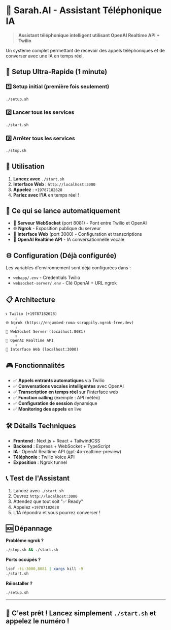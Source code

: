 # 🤖 Sarah.AI - Assistant Téléphonique IA

> **Assistant téléphonique intelligent utilisant OpenAI Realtime API + Twilio**

Un système complet permettant de recevoir des appels téléphoniques et de converser avec une IA en temps réel.

## 🚀 Setup Ultra-Rapide (1 minute)

### 1️⃣ Setup initial (première fois seulement)
```bash
./setup.sh
```

### 2️⃣ Lancer tous les services
```bash
./start.sh
```

### 3️⃣ Arrêter tous les services
```bash
./stop.sh
```

## 📱 Utilisation

1. **Lancez avec** `./start.sh`
2. **Interface Web** : `http://localhost:3000`
3. **Appelez** : `+19787182628`
4. **Parlez avec l'IA** en temps réel !

## 🎯 Ce qui se lance automatiquement

- 🔗 **Serveur WebSocket** (port 8081) - Pont entre Twilio et OpenAI
- 🌐 **Ngrok** - Exposition publique du serveur
- 📱 **Interface Web** (port 3000) - Configuration et transcriptions
- 🤖 **OpenAI Realtime API** - IA conversationnelle vocale

## ⚙️ Configuration (Déjà configurée)

Les variables d'environnement sont déjà configurées dans :
- `webapp/.env` - Credentials Twilio
- `websocket-server/.env` - Clé OpenAI + URL ngrok

## 📋 Architecture

```
📞 Twilio (+19787182628) 
    ↓
🌐 Ngrok (https://enjambed-roma-scrappily.ngrok-free.dev)
    ↓
🔗 WebSocket Server (localhost:8081)
    ↕️
🤖 OpenAI Realtime API
    ↕️
📱 Interface Web (localhost:3000)
```

## 🎮 Fonctionnalités

- ✅ **Appels entrants automatiques** via Twilio
- ✅ **Conversations vocales intelligentes** avec OpenAI
- ✅ **Transcription en temps réel** sur l'interface web
- ✅ **Function calling** (exemple : API météo)
- ✅ **Configuration de session** dynamique
- ✅ **Monitoring des appels** en live

## 🛠️ Détails Techniques

- **Frontend** : Next.js + React + TailwindCSS
- **Backend** : Express + WebSocket + TypeScript
- **IA** : OpenAI Realtime API (gpt-4o-realtime-preview)
- **Téléphonie** : Twilio Voice API
- **Exposition** : Ngrok tunnel

## 📞 Test de l'Assistant

1. Lancez avec `./start.sh`
2. Ouvrez `http://localhost:3000`
3. Attendez que tout soit "✅ Ready"
4. Appelez `+19787182628`
5. L'IA répondra et vous pourrez converser !

## 🆘 Dépannage

**Problème ngrok ?**
```bash
./stop.sh && ./start.sh
```

**Ports occupés ?**
```bash
lsof -ti:3000,8081 | xargs kill -9
./start.sh
```

**Réinstaller ?**
```bash
./setup.sh
```

---

## 🚀 **C'est prêt ! Lancez simplement `./start.sh` et appelez le numéro !**